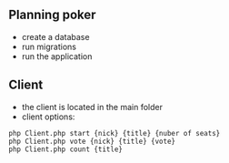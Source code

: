 

## Planning poker

- create a database
- run migrations
- run the application

## Client
- the client is located in the main folder
- client options:
```
php Client.php start {nick} {title} {nuber of seats}
php Client.php vote {nick} {title} {vote}
php Client.php count {title}
```

